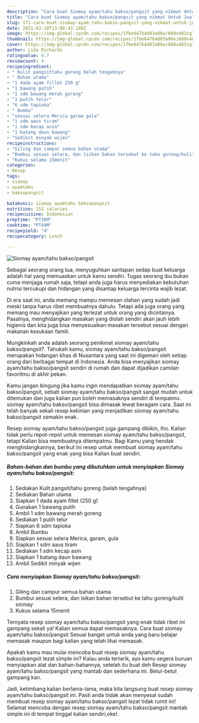 ```yaml
---
description: "Cara buat Siomay ayam/tahu bakso/pangsit yang nikmat Untuk Jualan"
title: "Cara buat Siomay ayam/tahu bakso/pangsit yang nikmat Untuk Jualan"
slug: 171-cara-buat-siomay-ayam-tahu-bakso-pangsit-yang-nikmat-untuk-jualan
date: 2021-03-18T13:09:43.186Z
image: https://img-global.cpcdn.com/recipes/1fbe647b4d83a06e/680x482cq70/siomay-ayamtahu-baksopangsit-foto-resep-utama.jpg
thumbnail: https://img-global.cpcdn.com/recipes/1fbe647b4d83a06e/680x482cq70/siomay-ayamtahu-baksopangsit-foto-resep-utama.jpg
cover: https://img-global.cpcdn.com/recipes/1fbe647b4d83a06e/680x482cq70/siomay-ayamtahu-baksopangsit-foto-resep-utama.jpg
author: Lida Richards
ratingvalue: 4.7
reviewcount: 4
recipeingredient:
- " Kulit pangsittahu goreng belah tengahnya"
- " Bahan utama"
- "1 dada ayam fillet 250 g"
- "1 bawang putih"
- "1 sdm bawang merah goreng"
- "1 putih telur"
- "6 sdm tapioka"
- " Bumbu"
- "sesuai selera Merica garam gula"
- "1 sdm aaus tiram"
- "1 sdm kecap asin"
- "1 batang daun bawang"
- "Sedikit minyak wijen"
recipeinstructions:
- "Giling dan campur semua bahan utama"
- "Bumbui sesuai selera, dan isikan bahan tersebut ke tahu goreng/kulit siomay"
- "Kukus selama 15menit"
categories:
- Resep
tags:
- siomay
- ayamtahu
- baksopangsit

katakunci: siomay ayamtahu baksopangsit 
nutrition: 153 calories
recipecuisine: Indonesian
preptime: "PT36M"
cooktime: "PT49M"
recipeyield: "4"
recipecategory: Lunch

---
```



![Siomay ayam/tahu bakso/pangsit](https://img-global.cpcdn.com/recipes/1fbe647b4d83a06e/680x482cq70/siomay-ayamtahu-baksopangsit-foto-resep-utama.jpg)

Sebagai seorang orang tua, menyuguhkan santapan sedap buat keluarga adalah hal yang memuaskan untuk kamu sendiri. Tugas seorang ibu bukan cuma menjaga rumah saja, tetapi anda juga harus menyediakan kebutuhan nutrisi tercukupi dan hidangan yang disantap keluarga tercinta wajib lezat.

Di era  saat ini, anda memang mampu memesan olahan yang sudah jadi meski tanpa harus ribet membuatnya dahulu. Tetapi ada juga orang yang memang mau menyajikan yang terlezat untuk orang yang dicintainya. Pasalnya, menghidangkan masakan yang diolah sendiri akan jauh lebih higienis dan kita juga bisa menyesuaikan masakan tersebut sesuai dengan makanan kesukaan famili. 



Mungkinkah anda adalah seorang penikmat siomay ayam/tahu bakso/pangsit?. Tahukah kamu, siomay ayam/tahu bakso/pangsit merupakan hidangan khas di Nusantara yang saat ini digemari oleh setiap orang dari berbagai tempat di Indonesia. Anda bisa menyajikan siomay ayam/tahu bakso/pangsit sendiri di rumah dan dapat dijadikan camilan favoritmu di akhir pekan.

Kamu jangan bingung jika kamu ingin mendapatkan siomay ayam/tahu bakso/pangsit, sebab siomay ayam/tahu bakso/pangsit sangat mudah untuk ditemukan dan juga kalian pun boleh memasaknya sendiri di tempatmu. siomay ayam/tahu bakso/pangsit bisa dimasak lewat beragam cara. Saat ini telah banyak sekali resep kekinian yang menjadikan siomay ayam/tahu bakso/pangsit semakin enak.

Resep siomay ayam/tahu bakso/pangsit juga gampang dibikin, lho. Kalian tidak perlu repot-repot untuk memesan siomay ayam/tahu bakso/pangsit, tetapi Kalian bisa membuatnya ditempatmu. Bagi Kamu yang hendak menghidangkannya, berikut ini resep untuk membuat siomay ayam/tahu bakso/pangsit yang enak yang bisa Kalian buat sendiri.

<!--inarticleads1-->

##### Bahan-bahan dan bumbu yang dibutuhkan untuk menyiapkan Siomay ayam/tahu bakso/pangsit:

1. Sediakan  Kulit pangsit/tahu goreng (belah tengahnya)
1. Sediakan  Bahan utama
1. Siapkan 1 dada ayam fillet (250 g)
1. Gunakan 1 bawang putih
1. Ambil 1 sdm bawang merah goreng
1. Sediakan 1 putih telur
1. Siapkan 6 sdm tapioka
1. Ambil  Bumbu
1. Siapkan sesuai selera Merica, garam, gula
1. Siapkan 1 sdm aaus tiram
1. Sediakan 1 sdm kecap asin
1. Siapkan 1 batang daun bawang
1. Ambil Sedikit minyak wijen




<!--inarticleads2-->

##### Cara menyiapkan Siomay ayam/tahu bakso/pangsit:

1. Giling dan campur semua bahan utama
1. Bumbui sesuai selera, dan isikan bahan tersebut ke tahu goreng/kulit siomay
1. Kukus selama 15menit




Ternyata resep siomay ayam/tahu bakso/pangsit yang enak tidak ribet ini gampang sekali ya! Kalian semua dapat memasaknya. Cara buat siomay ayam/tahu bakso/pangsit Sesuai banget untuk anda yang baru belajar memasak maupun bagi kalian yang telah lihai memasak.

Apakah kamu mau mulai mencoba buat resep siomay ayam/tahu bakso/pangsit lezat simple ini? Kalau anda tertarik, ayo kamu segera buruan menyiapkan alat dan bahan-bahannya, setelah itu buat deh Resep siomay ayam/tahu bakso/pangsit yang mantab dan sederhana ini. Betul-betul gampang kan. 

Jadi, ketimbang kalian berlama-lama, maka kita langsung buat resep siomay ayam/tahu bakso/pangsit ini. Pasti anda tiidak akan menyesal sudah membuat resep siomay ayam/tahu bakso/pangsit lezat tidak rumit ini! Selamat mencoba dengan resep siomay ayam/tahu bakso/pangsit mantab simple ini di tempat tinggal kalian sendiri,oke!.

